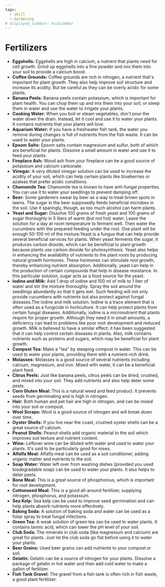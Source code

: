 ```yaml
---
tags:
  - Skill
  - Gardening
# displayed_sidebar: huiSideBar
---
```


# Fertilizers

- **Eggshells:** Eggshells are high in calcium, a nutrient that plants need for cell growth. Grind up eggshells into a fine powder and mix them into your soil to provide a calcium boost.
- **Coffee Grounds:** Coffee grounds are rich in nitrogen, a nutrient that's important for plant growth. They also help improve soil structure and increase its acidity. But be careful as they can be overly acidic for some plants.
- **Banana Peels:** Banana peels contain potassium, which is important for plant health. You can chop them up and mix them into your soil, or steep them in water and use the water to irrigate your plants.
- **Cooking Water:** When you boil or steam vegetables, don't pour the water down the drain. Instead, let it cool and use it to water your plants. It contains nutrients that your plants will love.
- **Aquarium Water:** If you have a freshwater fish tank, the water you remove during changes is full of nutrients from the fish waste. It can be used to water your plants.
- **Epsom Salts:** Epsom salts contain magnesium and sulfur, both of which are beneficial for plants. Dissolve a small amount in water and use it to feed your plants.
- **Fireplace Ash:** Wood ash from your fireplace can be a good source of potassium and calcium carbonate.
- **Vinegar:** A very diluted vinegar solution can be used to increase the acidity of your soil, which can help certain plants like blueberries or azaleas that prefer acidic conditions.
- **Chamomile Tea:** Chamomile tea is known to have anti-fungal properties. You can use it to water your seedlings to prevent damping off.
- **Beer:** Some gardeners swear by beer as a way to treat brown spots in lawns. The sugar in the beer supposedly feeds beneficial microbes in the soil. Use it sparingly, though, as too much alcohol can harm plants.
- **Yeast and Sugar:** Dissolve 100 grams of fresh yeast and 100 grams of sugar thoroughly in 5 liters of warm (but not hot) water. Leave the solution for a day at room temperature to ferment well. Then water the cucumbers with the prepared feeding under the root. One plant will be enough 50-100 ml of the mixture.Yeast is a fungus that can help provide several beneficial services for plants. When yeast ferments the sugar, it produces carbon dioxide, which can be beneficial to plant growth because plants use carbon dioxide for photosynthesis. Yeast also helps in enhancing the availability of nutrients to the plant roots by producing natural growth hormones. These hormones can stimulate root growth, thereby enhancing nutrient absorption. Additionally, yeast can help in the production of certain compounds that help in disease resistance. In this particular solution, sugar acts as a food source for the yeast.
- **Iodine and Milk:** Add 1 drop of iodine and 100 ml of milk to 1 liter of water and stir the mixture thoroughly. Spray the soil around the seedlings abundantly so that it gets wet. Such feeding will not only provide cucumbers with nutrients but also protect against fungal diseases.The iodine and milk solution. Iodine is a trace element that is often used as a fungicide in horticulture. It can help protect plants from certain fungal diseases. Additionally, iodine is a micronutrient that plants require for proper growth. Although they need it in small amounts, a deficiency can lead to problems like poor root development and reduced growth. Milk is believed to have a similar effect; it has been suggested that it can help control certain diseases in plants. Also, milk contains nutrients such as proteins and sugars, which may be beneficial for plant growth.
- **Compost Tea:** Make a "tea" by steeping compost in water. This can be used to water your plants, providing them with a nutrient-rich drink.
- **Molasses:** Molasses is a good source of several nutrients including calcium, magnesium, and iron. Mixed with water, it can be a beneficial plant feed.
- **Citrus Peels:** Just like banana peels, citrus peels can be dried, crushed, and mixed into your soil. They add nutrients and also help deter some pests.
- **Corn Gluten Meal:** This is a natural weed and feed product. It prevents seeds from germinating and is high in nitrogen.
- **Hair:** Both human and pet hair are high in nitrogen, and can be mixed into your soil or compost.
- **Wool Scraps:** Wool is a good source of nitrogen and will break down over time.
- **Oyster Shells:** If you live near the coast, crushed oyster shells can be a great source of calcium.
- **Peanut Shells:** Peanut shells add organic material to the soil which improves soil texture and nutrient content.
- **Wine:** Leftover wine can be diluted with water and used to water your plants. It's said to be particularly good for roses.
- **Alfalfa Meal:** Alfalfa meal can be used as a soil conditioner, adding organic matter and nutrients to the soil.
- **Soap Water:** Water left over from washing dishes (provided you used biodegradable soap) can be used to water your plants. It also helps to deter pests.
- **Bone Meal:** This is a great source of phosphorous, which is important for root development.
- **Cottonseed Meal:** This is a good all-around fertilizer, supplying nitrogen, phosphorus, and potassium.
- **Sea Kelp:** Sea kelp can be used to improve seed germination and can help plants absorb nutrients more effectively.
- **Baking Soda:** A solution of baking soda and water can be used as a foliar spray to treat fungal infections.
- **Green Tea:** A weak solution of green tea can be used to water plants. It contains tannic acid, which can lower the pH level of your soil.
- **Club Soda:** The minerals in club soda (like magnesium and calcium) are great for plants. Just let the club soda go flat before using it to water your plants.
- **Beer Grains:** Used beer grains can add nutrients to your compost or soil.
- **Gelatin:** Gelatin can be a source of nitrogen for your plants. Dissolve a package of gelatin in hot water and then add cold water to make a gallon of fertilizer.
- **Fish Tank Gravel:** The gravel from a fish tank is often rich in fish waste, a good plant fertilizer.
